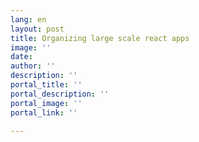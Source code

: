 ```yaml
---
lang: en
layout: post
title: Organizing large scale react apps
image: ''
date: 
author: ''
description: ''
portal_title: ''
portal_description: ''
portal_image: ''
portal_link: ''

---
```


